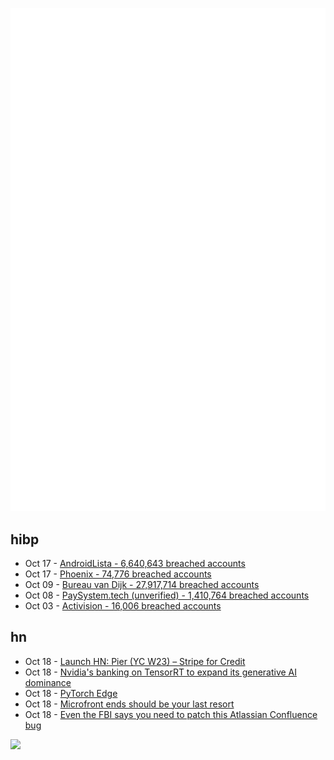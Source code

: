 ![Metrics](https://raw.githubusercontent.com/phixion/phixion/master/metrics.svg)

## hibp

<!--
for https://github.com/phixion/phixion/blob/main/.github/workflows/feeds.yml
-->
<!--START_SECTION:haveibeenpwnd-->
- Oct 17 - [AndroidLista - 6,640,643 breached accounts](https://haveibeenpwned.com/PwnedWebsites#AndroidLista)
- Oct 17 - [Phoenix - 74,776 breached accounts](https://haveibeenpwned.com/PwnedWebsites#Phoenix)
- Oct 09 - [Bureau van Dijk - 27,917,714 breached accounts](https://haveibeenpwned.com/PwnedWebsites#BVD)
- Oct 08 - [PaySystem.tech (unverified) - 1,410,764 breached accounts](https://haveibeenpwned.com/PwnedWebsites#PaySystemTech)
- Oct 03 - [Activision - 16,006 breached accounts](https://haveibeenpwned.com/PwnedWebsites#Activision)
<!--END_SECTION:haveibeenpwnd-->

## hn

<!--
for https://github.com/phixion/phixion/blob/main/.github/workflows/feeds.yml
-->
<!--START_SECTION:hn-->
- Oct 18 - [Launch HN: Pier (YC W23) – Stripe for Credit](https://news.ycombinator.com/item?id=37930441)
- Oct 18 - [Nvidia's banking on TensorRT to expand its generative AI dominance](https://www.theverge.com/2023/10/17/23920945/nvidia-gpus-tensor-llms-ai)
- Oct 18 - [PyTorch Edge](https://pytorch.org/blog/pytorch-edge/)
- Oct 18 - [Microfront ends should be your last resort](https://www.breck-mckye.com/blog/2023/05/Microfrontends-should-be-your-last-resort/)
- Oct 18 - [Even the FBI says you need to patch this Atlassian Confluence bug](https://www.techradar.com/pro/security/even-the-fbi-says-you-need-to-patch-this-atlassian-confluence-bug-right-now)
<!--END_SECTION:hn-->

<!--
for https://yhype.me
-->
![](https://hit.yhype.me/github/profile?user_id=13013670)
